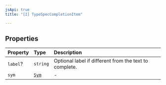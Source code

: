 ```yaml
---
jsApi: true
title: "[I] TypeSpecCompletionItem"

---
```

## Properties

| Property | Type | Description |
| :------ | :------ | :------ |
| `label`? | `string` | Optional label if different from the text to complete. |
| `sym` | [`Sym`](Interface.Sym.md) | - |

